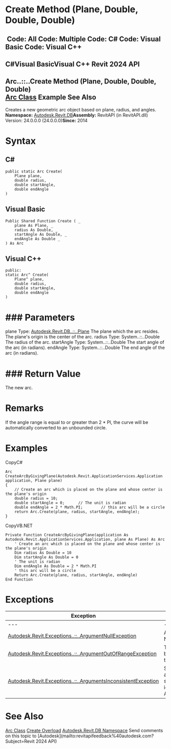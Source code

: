 # Create Method (Plane, Double, Double, Double)

﻿
 Code: All Code: Multiple Code: C# Code: Visual Basic Code: Visual C++   
---  
C#Visual BasicVisual C++
Revit 2024 API  
---  
Arc..::..Create Method (Plane, Double, Double, Double)  
[Arc Class](1f5f541e-9335-aef3-0e75-59eed9ae2221.md "Arc Class") Example See Also  
---  
Creates a new geometric arc object based on plane, radius, and angles. 
**Namespace:** [Autodesk.Revit.DB](87546ba7-461b-c646-cbb1-2cb8f5bff8b2.md "Autodesk.Revit.DB Namespace")**Assembly:** RevitAPI (in RevitAPI.dll) Version: 24.0.0.0 (24.0.0.0)**Since:** 2014 
# Syntax
C#  
---  
```text
public static Arc Create(
	Plane plane,
	double radius,
	double startAngle,
	double endAngle
)
```
  
Visual Basic  
---  
```text
Public Shared Function Create ( _
	plane As Plane, _
	radius As Double, _
	startAngle As Double, _
	endAngle As Double _
) As Arc
```
  
Visual C++  
---  
```text
public:
static Arc^ Create(
	Plane^ plane, 
	double radius, 
	double startAngle, 
	double endAngle
)
```
  
# ### Parameters
plane
    Type: [Autodesk.Revit.DB..::..Plane](6a6ee978-f114-558d-3c69-00d289aa855f.md "Plane Class") The plane which the arc resides. The plane's origin is the center of the arc. 
radius
    Type: System..::..Double The radius of the arc. 
startAngle
    Type: System..::..Double The start angle of the arc (in radians). 
endAngle
    Type: System..::..Double The end angle of the arc (in radians). 
# ### Return Value
The new arc. 
# Remarks
If the angle range is equal to or greater than 2 * PI, the curve will be automatically converted to an unbounded circle. 
# Examples
CopyC#
```text
Arc CreateArcByGivingPlane(Autodesk.Revit.ApplicationServices.Application application, Plane plane)
{
    // Create an arc which is placed on the plane and whose center is the plane's origin
    double radius = 10;
    double startAngle = 0;      // The unit is radian
    double endAngle = 2 * Math.PI;        // this arc will be a circle
    return Arc.Create(plane, radius, startAngle, endAngle);
}
```

CopyVB.NET
```text
Private Function CreateArcByGivingPlane(application As Autodesk.Revit.ApplicationServices.Application, plane As Plane) As Arc
    ' Create an arc which is placed on the plane and whose center is the plane's origin
    Dim radius As Double = 10
    Dim startAngle As Double = 0
    ' The unit is radian
    Dim endAngle As Double = 2 * Math.PI
    ' this arc will be a circle
    Return Arc.Create(plane, radius, startAngle, endAngle)
End Function
```

# Exceptions
| Exception | Condition |
| --- | --- |
| --- | --- |
| [Autodesk.Revit.Exceptions..::..ArgumentNullException](631e1424-60f4-929b-4e52-dda9dcd26316.md "ArgumentNullException Class") | A non-optional argument was NULL |
| [Autodesk.Revit.Exceptions..::..ArgumentOutOfRangeException](60f148c9-ece0-a6bb-4e12-bb4a9c8c8a24.md "ArgumentOutOfRangeException Class") | The given value for radius must be greater than 0 and no more than 30000 feet. |
| [Autodesk.Revit.Exceptions..::..ArgumentsInconsistentException](05972c68-fa6d-3a83-d720-ad84fbc4780f.md "ArgumentsInconsistentException Class") | Start angle must be less than end angle. -or- Curve length is too small for Revit's tolerance (as identified by Application.ShortCurveTolerance). |

# See Also
[Arc Class](1f5f541e-9335-aef3-0e75-59eed9ae2221.md "Arc Class")
[Create Overload](37b85ab9-0840-97e9-31b4-a0699e99f132.md "Create Method")
[Autodesk.Revit.DB Namespace](87546ba7-461b-c646-cbb1-2cb8f5bff8b2.md "Autodesk.Revit.DB Namespace")
Send comments on this topic to [Autodesk](mailto:revitapifeedback%40autodesk.com?Subject=Revit 2024 API)